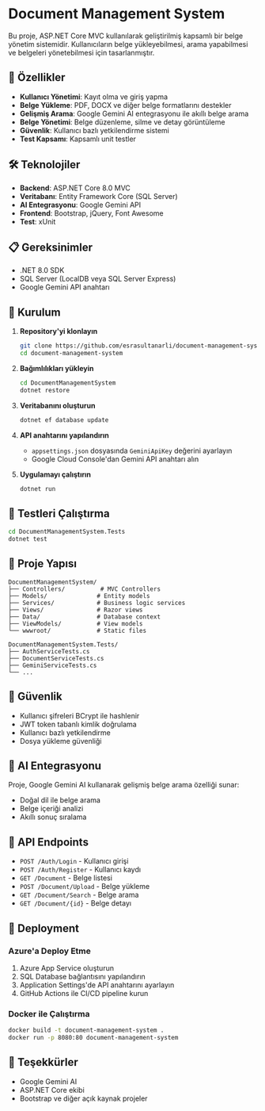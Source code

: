 # Document Management System

Bu proje, ASP.NET Core MVC kullanılarak geliştirilmiş kapsamlı bir belge yönetim sistemidir. Kullanıcıların belge yükleyebilmesi, arama yapabilmesi ve belgeleri yönetebilmesi için tasarlanmıştır.

## 🚀 Özellikler

- **Kullanıcı Yönetimi**: Kayıt olma ve giriş yapma
- **Belge Yükleme**: PDF, DOCX ve diğer belge formatlarını destekler
- **Gelişmiş Arama**: Google Gemini AI entegrasyonu ile akıllı belge arama
- **Belge Yönetimi**: Belge düzenleme, silme ve detay görüntüleme
- **Güvenlik**: Kullanıcı bazlı yetkilendirme sistemi
- **Test Kapsamı**: Kapsamlı unit testler

## 🛠️ Teknolojiler

- **Backend**: ASP.NET Core 8.0 MVC
- **Veritabanı**: Entity Framework Core (SQL Server)
- **AI Entegrasyonu**: Google Gemini API
- **Frontend**: Bootstrap, jQuery, Font Awesome
- **Test**: xUnit

## 📋 Gereksinimler

- .NET 8.0 SDK
- SQL Server (LocalDB veya SQL Server Express)
- Google Gemini API anahtarı

## 🔧 Kurulum

1. **Repository'yi klonlayın**
   ```bash
   git clone https://github.com/esrasultanarli/document-management-system.git
   cd document-management-system
   ```

2. **Bağımlılıkları yükleyin**
   ```bash
   cd DocumentManagementSystem
   dotnet restore
   ```

3. **Veritabanını oluşturun**
   ```bash
   dotnet ef database update
   ```

4. **API anahtarını yapılandırın**
   - `appsettings.json` dosyasında `GeminiApiKey` değerini ayarlayın
   - Google Cloud Console'dan Gemini API anahtarı alın

5. **Uygulamayı çalıştırın**
   ```bash
   dotnet run
   ```

## 🧪 Testleri Çalıştırma

```bash
cd DocumentManagementSystem.Tests
dotnet test
```

## 📁 Proje Yapısı

```
DocumentManagementSystem/
├── Controllers/          # MVC Controllers
├── Models/              # Entity models
├── Services/            # Business logic services
├── Views/               # Razor views
├── Data/                # Database context
├── ViewModels/          # View models
└── wwwroot/             # Static files

DocumentManagementSystem.Tests/
├── AuthServiceTests.cs
├── DocumentServiceTests.cs
├── GeminiServiceTests.cs
└── ...
```

## 🔐 Güvenlik

- Kullanıcı şifreleri BCrypt ile hashlenir
- JWT token tabanlı kimlik doğrulama
- Kullanıcı bazlı yetkilendirme
- Dosya yükleme güvenliği

## 🤖 AI Entegrasyonu

Proje, Google Gemini AI kullanarak gelişmiş belge arama özelliği sunar:
- Doğal dil ile belge arama
- Belge içeriği analizi
- Akıllı sonuç sıralama

## 📝 API Endpoints

- `POST /Auth/Login` - Kullanıcı girişi
- `POST /Auth/Register` - Kullanıcı kaydı
- `GET /Document` - Belge listesi
- `POST /Document/Upload` - Belge yükleme
- `GET /Document/Search` - Belge arama
- `GET /Document/{id}` - Belge detayı

## 🚀 Deployment

### Azure'a Deploy Etme

1. Azure App Service oluşturun
2. SQL Database bağlantısını yapılandırın
3. Application Settings'de API anahtarını ayarlayın
4. GitHub Actions ile CI/CD pipeline kurun

### Docker ile Çalıştırma

```bash
docker build -t document-management-system .
docker run -p 8080:80 document-management-system
```

## 🙏 Teşekkürler

- Google Gemini AI
- ASP.NET Core ekibi
- Bootstrap ve diğer açık kaynak projeler 
